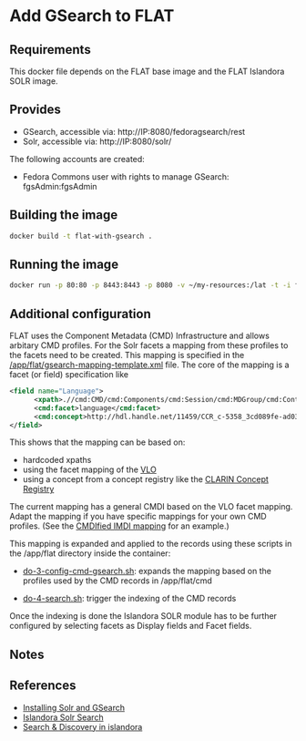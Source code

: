 Add GSearch to FLAT
===================

## Requirements ##
This docker file depends on the FLAT base image and the FLAT Islandora SOLR image.

## Provides ##
 * GSearch, accessible via: http://IP:8080/fedoragsearch/rest
 * Solr, accessible via: http://IP:8080/solr/

The following accounts are created: 

 * Fedora Commons user with rights to manage GSearch: fgsAdmin:fgsAdmin

## Building the image ##
```sh
docker build -t flat-with-gsearch .
```

## Running the image ##
```sh
docker run -p 80:80 -p 8443:8443 -p 8080 -v ~/my-resources:/lat -t -i flat-with-gsearch
```

## Additional configuration ##

FLAT uses the Component Metadata (CMD) Infrastructure and allows arbitary CMD profiles. For the Solr facets a mapping from these profiles to the facets need to be created.
This mapping is specified in the [/app/flat/gsearch-mapping-template.xml](flat/scripts/gsearch-mapping-template.xml) file. The core of the mapping is a facet (or field) specification like

```xml
<field name="Language">
      <xpath>.//cmd:CMD/cmd:Components/cmd:Session/cmd:MDGroup/cmd:Content/cmd:Content_Languages/cmd:Content_Language/cmd:Name/text()</xpath>
      <cmd:facet>language</cmd:facet>
      <cmd:concept>http://hdl.handle.net/11459/CCR_c-5358_3cd089fe-ad03-6181-b20c-635ea41ed818</cmd:concept>
</field>
```

This shows that the mapping can be based on:
 * hardcoded xpaths
 * using the facet mapping of the [VLO](http://vlo.clarin.eu/) 
 * using a concept from a concept registry like the [CLARIN Concept Registry](http://www.clarin.eu/conceptregistry)

The current mapping has a general CMDI based on the VLO facet mapping. Adapt the mapping if you have
specific mappings for your own CMD profiles. (See the [CMDIfied IMDI mapping](../add-imdi-gsearch-to-flat/flat/scripts/gsearch-mapping-template.xml) for an example.)
 
This mapping is expanded and applied to the records using these scripts in the /app/flat directory inside the container:
 
- [do-3-config-cmd-gsearch.sh](flat/scripts/do-3-config-cmd-gsearch.sh): expands the mapping based on the profiles used by the CMD records in /app/flat/cmd

- [do-4-search.sh](flat/scripts/do-4-search.sh): trigger the indexing of the CMD records

Once the indexing is done the Islandora SOLR module has to be further configured by selecting facets as Display fields and Facet fields.

## Notes ##

## References ##

- [Installing Solr and GSearch](https://wiki.duraspace.org/display/ISLANDORA715/Installing+Solr+and+GSearch)
- [Islandora Solr Search](https://wiki.duraspace.org/display/ISLANDORA715/Islandora+Solr+Search)
- [Search & Discovery in islandora](https://wiki.duraspace.org/pages/viewpage.action?pageId=64326523)
